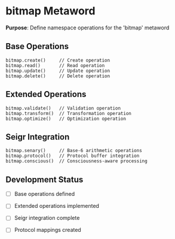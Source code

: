 # bitmap Metaword

**Purpose**: Define namespace operations for the 'bitmap' metaword

## Base Operations

```hyphos
bitmap.create()     // Create operation
bitmap.read()       // Read operation  
bitmap.update()     // Update operation
bitmap.delete()     // Delete operation
```

## Extended Operations

```hyphos
bitmap.validate()   // Validation operation
bitmap.transform()  // Transformation operation
bitmap.optimize()   // Optimization operation
```

## Seigr Integration

```hyphos
bitmap.senary()     // Base-6 arithmetic operations
bitmap.protocol()   // Protocol buffer integration
bitmap.conscious()  // Consciousness-aware processing
```

## Development Status

- [ ] Base operations defined
- [ ] Extended operations implemented  
- [ ] Seigr integration complete
- [ ] Protocol mappings created

